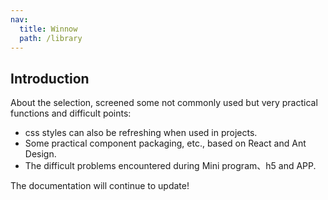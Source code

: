 ```yaml
---
nav:
  title: Winnow
  path: /library
---
```


## Introduction

About the selection, screened some not commonly used but very practical functions and difficult points:

- css styles can also be refreshing when used in projects.
- Some practical component packaging, etc., based on React and Ant Design.
- The difficult problems encountered during Mini program、h5 and APP.

The documentation will continue to update!
